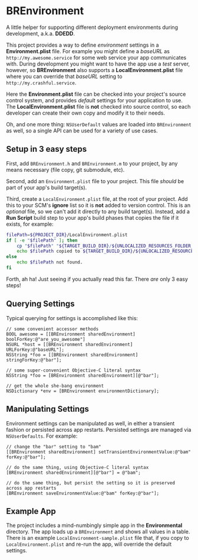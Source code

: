 BREnvironment
=============

A little helper for supporting different deployment environments during development, a.k.a. **DDEDD**.

This project provides a way to define *environment* settings in a **Environment.plist** file. For example you might define a *baseURL* as `http://my.awesome.service` for some web service your app communicates with. During development you might want to have the app use a *test* server, however, so **BREnvironment** also supports a **LocalEnvironment.plist** file where you can override that *baseURL* setting to `http://my.crashful.service`.

Here the **Environment.plist** file can be checked into your project's source control system, and provides *default* settings for your application to use. The **LocalEnvironment.plist** file is **not** checked into source control, so each developer can create their own copy and modify it to their needs.

Oh, and one more thing: `NSUserDefault` values are loaded into `BREnvironment` as well, so a single API can be used for a variety of use cases.


Setup in 3 easy steps
---------------------

First, add `BREnvironment.h` and `BREnvironment.m` to your project, by any means necessary (file copy, git submodule, etc).

Second, add an `Environment.plist` file to your project. This file *should* be part of your app's build target(s).

Third, create a `LocalEnvironment.plist` file, at the root of your project. Add this to your SCM's **ignore** list so it is **not** added to version control. This is an *optional* file, so we can't add it directly to any build target(s). Instead, add a **Run Script** build step to your app's build phases that copies the file if it exists, for example:

```sh
filePath=${PROJECT_DIR}/LocalEnvironment.plist
if [ -e "$filePath" ]; then
	cp "$filePath" "${TARGET_BUILD_DIR}/${UNLOCALIZED_RESOURCES_FOLDER_PATH}/"
	echo $filePath copied to ${TARGET_BUILD_DIR}/${UNLOCALIZED_RESOURCES_FOLDER_PATH}
else
	echo $filePath not found.
fi
```

Forth, ah ha! Just seeing if you actually read this far. There *are* only 3 easy steps!


Querying Settings
-----------------

Typical querying for settings is accomplished like this:
	
```objc
// some convenient accessor methods
BOOL awesome = [[BREnvironment sharedEnvironment] boolForKey:@"are_you_awesome"]
NSURL *host = [[BREnvironment sharedEnvironment] URLForKey:@"baseURL"];
NSString *foo = [[BREnvironment sharedEnvironment] stringForKey:@"bar"];

// some super-convenient Objective-C literal syntax
NSString *foo = [BREnvironment sharedEnvironment][@"bar"];

// get the whole she-bang environment
NSDictionary *env = [BREnvironment environmentDictionary];
```


Manipulating Settings
---------------------

Environment settings can be manipulated as well, in either a transient fashion or persisted across app restarts. Persisted settings are managed via `NSUserDefaults`. For example:

```objc
// change the "bar" setting to "bam"
[[BREnvironment sharedEnvironment] setTransientEnvironmentValue:@"bam" forKey:@"bar"];

// do the same thing, using Objective-C literal syntax
[BREnvironment sharedEnvironment][@"bar"] = @"bam";

// do the same thing, but persist the setting so it is preserved across app restarts
[BREnvironment saveEnvironmentValue:@"bam" forKey:@"bar"];
```


Example App
-----------

The project includes a mind-numbingly simple app in the **Environmental** directory. The app loads up a `BREnvironment` and shows all values in a table. There is an example `LocalEnvironment-sample.plist` file that, if you copy to `LocalEnvironment.plist` and re-run the app, will override the default settings.
